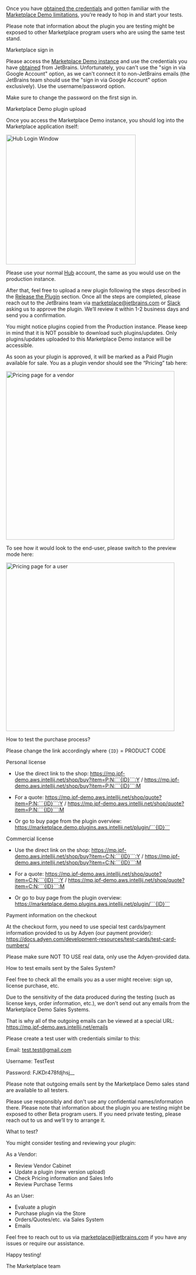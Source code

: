 [//]: # (title: Start testig on Marketplace Demo)

Once you have [obtained the credentials](demo-obtain-creds.md) and gotten familiar with the [Marketplace Demo limitations](demo-limitations-1.md), you’re ready to hop in and start your tests.

<note>
<p>Please note that information about the plugin you are testing might be exposed to other Marketplace program users who are using the same test stand.</p>
</note>

<control>Marketplace sign in</control>

Please access the [Marketplace Demo instance](https://master.demo.marketplace.intellij.net/) and use the credentials you have [obtained](demo-obtain-creds.md) from JetBrains. Unfortunately, you can't use the "sign in via Google Account" option, as we can't connect it to non-JetBrains emails (the JetBrains team should use the "sign in via Google Account" option exclusively). Use the username/password option.

<warning>
<p>Make sure to change the password on the first sign in.</p>
</warning>


<control>Marketplace Demo plugin upload</control>

Once you access the Marketplace Demo instance, you should log into the Marketplace application itself:

<img src="hub-login.png" alt="Hub Login Window"
width="354"/>

Please use your normal [Hub](https://hub.jetbrains.com) account, the same as you would use on the production instance.

After that, feel free to upload a new plugin following the steps described in the [Release the Plugin](release-plugin.md) section. Once all the steps are completed, please reach out to the JetBrains team via [marketplace@jetbrains.com](mailto:marketplace@jetbrains.com) or [Slack](https://plugins.jetbrains.com/slack) asking us to approve the plugin. We’ll review it within 1-2 business days and send you a confirmation.

<note>
<p>You might notice plugins copied from the Production instance. Please keep in mind that it is NOT possible to download such plugins/updates. Only plugins/updates uploaded to this Marketplace Demo instance will be accessible.</p>
</note>


As soon as your plugin is approved, it will be marked as a Paid Plugin available for sale. You as a plugin vendor should see the “Pricing” tab here:

<img src="pricing-admin.png" alt="Pricing page for a vendor"
width="460"/>

To see how it would look to the end-user, please switch to the preview mode here:

<img src="pricing-user.png" alt="Pricing page for a user"
width="460"/>

<control>How to test the purchase process?</control>

Please change the link accordingly where ```{ID}``` = PRODUCT CODE

<emphasis>Personal license</emphasis>

* Use the direct link to the shop: https://mp.jpf-demo.aws.intellij.net/shop/buy?item=P:N:```{ID}```:Y / https://mp.jpf-demo.aws.intellij.net/shop/buy?item=P:N:```{ID}```:M

* For a quote: https://mp.jpf-demo.aws.intellij.net/shop/quote?item=P:N:```{ID}```:Y / https://mp.jpf-demo.aws.intellij.net/shop/quote?item=P:N:```{ID}```:M

* Or go to buy page from the plugin overview:  https://marketplace.demo.plugins.aws.intellij.net/plugin/```{ID}```

<emphasis>Commercial license</emphasis>

* Use the direct link on the shop: https://mp.jpf-demo.aws.intellij.net/shop/buy?item=C:N:```{ID}```:Y / https://mp.jpf-demo.aws.intellij.net/shop/buy?item=C:N:```{ID}```:M

* For a quote: https://mp.jpf-demo.aws.intellij.net/shop/quote?item=C:N:```{ID}```:Y / https://mp.jpf-demo.aws.intellij.net/shop/quote?item=C:N:```{ID}```:M

* Or go to buy page from the plugin overview:  https://marketplace.demo.plugins.aws.intellij.net/plugin/```{ID}```

<emphasis>Payment information on the checkout</emphasis>

At the checkout form, you need to use special test cards/payment information provided to us by Adyen (our payment provider): https://docs.adyen.com/development-resources/test-cards/test-card-numbers/


<warning> 
<p>Please make sure NOT TO USE real data, only use the Adyen-provided data.</p>
</warning>

<control>How to test emails sent by the Sales System?</control>

Feel free to check all the emails you as a user might receive: sign up, license purchase, etc.

Due to the sensitivity of the data produced during the testing (such as license keys, order information, etc.), we don’t send out any emails from the Marketplace Demo Sales Systems.

That is why all of the outgoing emails can be viewed at a special URL: https://mp.jpf-demo.aws.intellij.net/emails

Please create a test user with credentials similar to this:

Email: test.test@gmail.com

Username: TestTest

Password: FJKDr478fdjhsj__


<note>
<p>Please note that outgoing emails sent by the Marketplace Demo sales stand are available to all testers.</p>
</note>

Please use responsibly and don't use any confidential names/information there. Please note that information about the plugin you are testing might be exposed to other Beta program users. If you need private testing, please reach out to us and we’ll try to arrange it.


<control>What to test?</control>


You might consider testing and reviewing your plugin:


<emphasis>As a Vendor:</emphasis>

* Review Vendor Cabinet
* Update a plugin (new version upload)
* Check Pricing information and Sales Info
* Review Purchase Terms



<emphasis>As an User:</emphasis>


* Evaluate a plugin
* Purchase plugin via the Store
* Orders/Quotes/etc. via Sales System
* Emails



Feel free to reach out to us via [marketplace@jetbrains.com](mailto:marketplace@jetbrains.com) if you have any issues or require our assistance.

Happy testing!

The Marketplace team